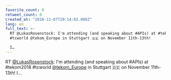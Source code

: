```yaml
---
favorite_count: 0
retweet_count: 0
created_at: "2018-11-07T20:14:02.000Z"
lang: en
full_text: >-
  RT @LukasRosenstock: I'm attending (and speaking about #APIs) at #tekom2018
  #tcworld @tekom_Europe in Stuttgart 🇩🇪 on November 11th-13th!

  I…
---
```


RT [@LukasRosenstock](https://twitter.com/LukasRosenstock): I'm attending (and
speaking about #APIs) at #tekom2018 #tcworld
[@tekom_Europe](https://twitter.com/tekom_Europe) in Stuttgart 🇩🇪 on November
11th-13th! I…
